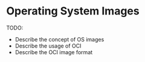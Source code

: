# Operating System Images

TODO:

* Describe the concept of OS images
* Describe the usage of OCI
* Describe the OCI image format